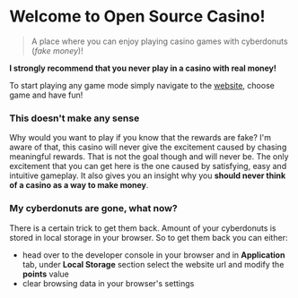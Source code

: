 # Welcome to **Open Source Casino**!

> A place where you can enjoy playing casino games with cyberdonuts (_fake money_)!

**I strongly recommend that you never play in a casino with real money!**

To start playing any game mode simply navigate to the [website](https://lucashazardous.github.io/OpenSourceCasino), choose game and have fun!

### This doesn't make any sense

Why would you want to play if you know that the rewards are fake? I'm aware of that, this casino will never give the excitement caused by chasing meaningful rewards. That is not the goal though and will never be. The only excitement that you can get here is the one caused by satisfying, easy and intuitive gameplay. It also gives you an insight why you **should never think of a casino as a way to make money**.

### My cyberdonuts are gone, what now?

There is a certain trick to get them back. Amount of your cyberdonuts is stored in local storage in your browser. So to get them back you can either:

- head over to the developer console in your browser and in **Application** tab, under **Local Storage** section select the website url and modify the **points** value
- clear browsing data in your browser's settings
